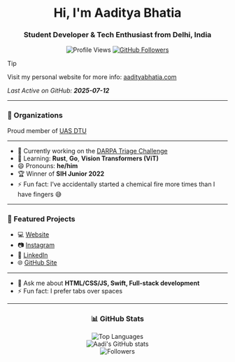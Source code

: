 <h1 align="center">Hi, I'm Aaditya Bhatia</h1>
<h3 align="center">Student Developer & Tech Enthusiast from Delhi, India</h3>

<p align="center">
  <img src="https://komarev.com/ghpvc/?username=aadi121205&label=Profile%20Views&color=0e75b6&style=flat" alt="Profile Views"/>
  <a href="https://github.com/aadi121205?tab=followers">
    <img src="https://img.shields.io/github/followers/aadi121205?label=Followers&style=flat&logo=github&color=0e75b6" alt="GitHub Followers"/>
  </a>
</p>

> [!TIP]
> Visit my personal website for more info: [aadityabhatia.com](https://aadityabhatia.com/)

_Last Active on GitHub: **2025-07-12**_

---

### 🏢 Organizations

Proud member of [UAS DTU](https://github.com/UASDTU)

---

- 🔭 Currently working on the [DARPA Triage Challenge](https://triagechallenge.darpa.mil/)
- 🌱 Learning: **Rust**, **Go**, **Vision Transformers (ViT)**
- 😄 Pronouns: **he/him**
- 🏆 Winner of **SIH Junior 2022**
- ⚡ Fun fact: I’ve accidentally started a chemical fire more times than I have fingers 😅

---

### 🚀 Featured Projects

- 💻 [Website][website]
- 📷 [Instagram][instagram]
- 👔 [LinkedIn][linkedin]
- 🌐 [GitHub Site][github]

[website]: https://aadityabhatia.com/
[instagram]: https://www.instagram.com/aaadi_b/
[linkedin]: https://www.linkedin.com/in/aaditya-bhatia-170b76187/
[github]: https://aadi121205.github.io/

---

- 💬 Ask me about **HTML/CSS/JS, Swift, Full-stack development**
- ⚡ Fun fact: I prefer tabs over spaces

---

<h3 align="center">📊 GitHub Stats</h3>
<p align="center">
  <img src="https://github-readme-stats.vercel.app/api/top-langs?username=aadi121205&show_icons=true&locale=en&layout=compact&theme=tokyonight" alt="Top Languages" /><br/>
  <img src="https://github-readme-stats.vercel.app/api?username=aadi121205&show_icons=true&locale=en&theme=tokyonight" alt="Aadi's GitHub stats" /><br/>
  <img src="https://github-readme-stats.vercel.app/api/followers/aadi121205?show_icons=true&locale=en&theme=tokyonight" alt="Followers" />
</p>
